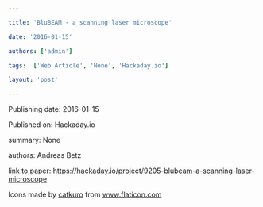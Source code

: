 ---
title: 'BluBEAM - a scanning laser microscope'
date: '2016-01-15'
authors: ['admin']
tags:  ['Web Article', 'None', 'Hackaday.io']
layout: 'post'
---
Publishing date: 2016-01-15

Published on: Hackaday.io

summary: None

authors: Andreas Betz

link to paper: https://hackaday.io/project/9205-blubeam-a-scanning-laser-microscope

Icons made by <a href="https://www.flaticon.com/free-icon/bookshelves_3576884" title="catkuro">catkuro</a> from <a href="https://www.flaticon.com/" title="Flaticon"> www.flaticon.com</a>